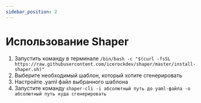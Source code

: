 ```yaml
---
sidebar_position: 2
---
```


# Использование Shaper

1. Запустить команду в терминале `/bin/bash -c "$(curl -fsSL https://raw.githubusercontent.com/icerockdev/shaper/master/install-shaper.sh)"`
1. Выберите необходимый шаблон, который хотите сгенерировать
1. Настройте .yaml файл выбранного шаблона
1. Запустите команду `shaper-cli -i абсолютный путь до yaml-файла -o абсолютный путь куда сгенерировать`
